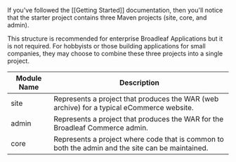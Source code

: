 If you've followed the [[Getting Started]] documentation, then you'll notice that the starter project contains three Maven projects (site, core, and admin).     

This structure is recommended for enterprise Broadleaf Applications but it is not required.   For hobbyists or those building applications for small companies, they may choose to combine these three projects into a single project.

|Module Name | Description|
|--------------------|-----------------------------------------|
|site|Represents a project that produces the WAR (web archive) for a typical eCommerce website.|
|admin|Represents a project that produces the WAR for the Broadleaf Commerce admin.|
|core|Represents a project where code that is common to both the admin and the site can be maintained.|


